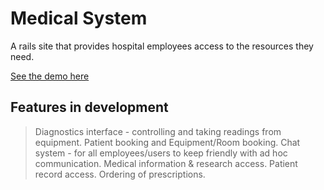 # Medical System

A rails site that provides hospital employees access to the resources they need.

[See the demo here](http://medical-system.herokuapp.com)

## Features in development

> Diagnostics interface - controlling and taking readings from equipment.
> Patient booking and Equipment/Room booking.
> Chat system - for all employees/users to keep friendly with ad hoc communication.
> Medical information & research access.
> Patient record access.
> Ordering of prescriptions.
